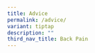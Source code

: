 ```yaml
---
title: Advice
permalink: /advice/
variant: tiptap
description: ""
third_nav_title: Back Pain
---
```

<p></p>